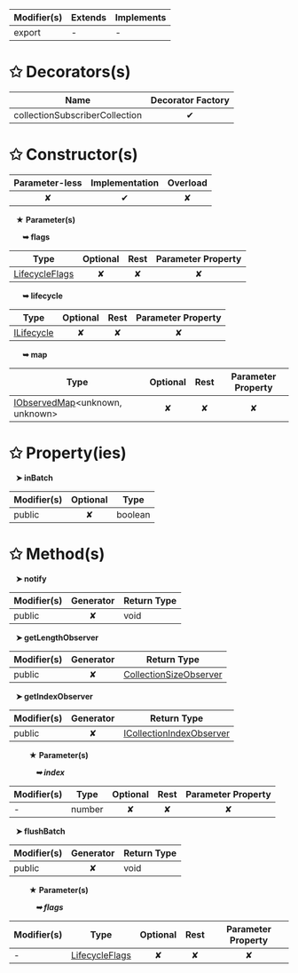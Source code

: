 | Modifier(s)                            | Extends                      | Implements                                    |
|----------------------------------------|------------------------------|-----------------------------------------------|
| export | - | - |

# &#10025; Decorators(s)

| Name                                | Decorator Factory                        |
|-------------------------------------|:----------------------------------------:|
| collectionSubscriberCollection | ✔  |

# &#10025; Constructor(s)

| Parameter-less                         | Implementation                          | Overload                          |
|:--------------------------------------:|:---------------------------------------:|:---------------------------------:|
| ✘ | ✔ | ✘ |

&nbsp;&nbsp; **&#9733; Parameter(s)**

&nbsp;&nbsp;&nbsp;&nbsp;&nbsp; **&#10149; flags**

| Type                        | Optional                           | Rest                          | Parameter Property                          |
|-----------------------------|:----------------------------------:|:-----------------------------:|:-------------------------------------------:|
| [LifecycleFlags](/runtime/enum/flags/lifecycleflags.md) | ✘  | ✘ | ✘ |

&nbsp;&nbsp;&nbsp;&nbsp;&nbsp; **&#10149; lifecycle**

| Type                        | Optional                           | Rest                          | Parameter Property                          |
|-----------------------------|:----------------------------------:|:-----------------------------:|:-------------------------------------------:|
| [ILifecycle](/runtime/interface/lifecycle/ilifecycle.md) | ✘  | ✘ | ✘ |

&nbsp;&nbsp;&nbsp;&nbsp;&nbsp; **&#10149; map**

| Type                        | Optional                           | Rest                          | Parameter Property                          |
|-----------------------------|:----------------------------------:|:-----------------------------:|:-------------------------------------------:|
| [IObservedMap](/runtime/interface/observation/iobservedmap.md)&lt;unknown, unknown&gt; | ✘  | ✘ | ✘ |

# &#10025; Property(ies)

&nbsp;&nbsp; **&#10148; inBatch**

| Modifier(s)                               | Optional                           | Type                         |
|-------------------------------------------|:----------------------------------:|------------------------------|
| public | ✘ | boolean |

# &#10025; Method(s)

&nbsp;&nbsp; **&#10148; notify**

| Modifier(s)                              | Generator                          | Return Type                       |
|------------------------------------------|:----------------------------------:|-----------------------------------|
| public | ✘ | void |

&nbsp;&nbsp; **&#10148; getLengthObserver**

| Modifier(s)                              | Generator                          | Return Type                       |
|------------------------------------------|:----------------------------------:|-----------------------------------|
| public | ✘ | [CollectionSizeObserver](/runtime/observation/interface/collection-size-observer/collectionsizeobserver.md) |

&nbsp;&nbsp; **&#10148; getIndexObserver**

| Modifier(s)                              | Generator                          | Return Type                       |
|------------------------------------------|:----------------------------------:|-----------------------------------|
| public | ✘ | [ICollectionIndexObserver](/runtime/interface/observation/icollectionindexobserver.md) |

&nbsp;&nbsp;&nbsp;&nbsp;&nbsp;&nbsp;&nbsp;&nbsp; **&#9733; Parameter(s)**

&nbsp;&nbsp;&nbsp;&nbsp;&nbsp;&nbsp;&nbsp;&nbsp;&nbsp;&nbsp;&nbsp; _**&#10149; index**_

| Modifier(s)                              | Type                        | Optional                           | Rest                          | Parameter Property                          |
|------------------------------------------|-----------------------------|:----------------------------------:|:-----------------------------:|:-------------------------------------------:|
| - | number | ✘  | ✘ | ✘ |

&nbsp;&nbsp; **&#10148; flushBatch**

| Modifier(s)                              | Generator                          | Return Type                       |
|------------------------------------------|:----------------------------------:|-----------------------------------|
| public | ✘ | void |

&nbsp;&nbsp;&nbsp;&nbsp;&nbsp;&nbsp;&nbsp;&nbsp; **&#9733; Parameter(s)**

&nbsp;&nbsp;&nbsp;&nbsp;&nbsp;&nbsp;&nbsp;&nbsp;&nbsp;&nbsp;&nbsp; _**&#10149; flags**_

| Modifier(s)                              | Type                        | Optional                           | Rest                          | Parameter Property                          |
|------------------------------------------|-----------------------------|:----------------------------------:|:-----------------------------:|:-------------------------------------------:|
| - | [LifecycleFlags](/runtime/enum/flags/lifecycleflags.md) | ✘  | ✘ | ✘ |